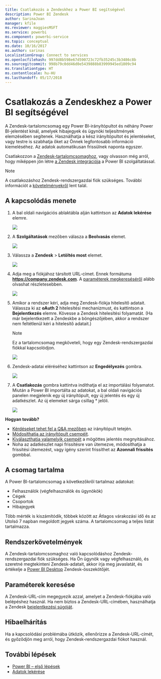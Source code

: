 ```yaml
---
title: Csatlakozás a Zendeskhez a Power BI segítségével
description: Power BI Zendesk
author: SarinaJoan
manager: kfile
ms.reviewer: maggiesMSFT
ms.service: powerbi
ms.component: powerbi-service
ms.topic: conceptual
ms.date: 10/16/2017
ms.author: sarinas
LocalizationGroup: Connect to services
ms.openlocfilehash: 997dd8b598e67d590723c72fb35245c3b3486c8b
ms.sourcegitcommit: 998b79c0dd46d0e5439888b83999945ed1809c94
ms.translationtype: HT
ms.contentlocale: hu-HU
ms.lasthandoff: 05/17/2018
---
```

# <a name="connect-to-zendesk-with-power-bi"></a>Csatlakozás a Zendeskhez a Power BI segítségével
A Zendesk-tartalomcsomag egy Power BI-irányítópultot és néhány Power BI-jelentést kínál, amelyek hibajegyek és ügynöki teljesítmények elemzésében segítenek. Használhatja a kész irányítópultot és jelentéseket, vagy testre is szabhatja őket az Önnek legfontosabb információ kiemeléséhez.  Az adatok automatikusan frissülnek naponta egyszer. 

Csatlakozzon a [Zendesk-tartalomcsomaghoz](https://app.powerbi.com/getdata/services/zendesk), vagy olvasson még arról, hogy miképpen jön létre [a Zendesk integrációja](https://powerbi.microsoft.com/integrations/zendesk) a Power BI szolgáltatással.

>[!NOTE]
>A csatlakozáshoz Zendesk-rendszergazdai fiók szükséges. További információt a [követelményekről](#Requirements) lent talál.

## <a name="how-to-connect"></a>A kapcsolódás menete
1. A bal oldali navigációs ablaktábla alján kattintson az **Adatok lekérése** elemre.
   
   ![](media/service-connect-to-zendesk/pbi_getdata.png)
2. A **Szolgáltatások** mezőben válasza a **Beolvasás** elemet.
   
   ![](media/service-connect-to-zendesk/pbi_getservices.png) 
3. Válassza a **Zendesk** \> **Letöltés most** elemet.
   
   ![](media/service-connect-to-zendesk/zendesk.png)
4. Adja meg a fiókjához társított URL-címet. Ennek formátuma **https://company.zendesk.com**. A [paraméterek megkereséséről](#FindingParams) alább olvashat részletesebben.
   
   ![](media/service-connect-to-zendesk/pbi_zendeskconnect.png)
5. Amikor a rendszer kéri, adja meg Zendesk-fiókja hitelesítő adatait.  Válassza ki az **oAuth 2** hitelesítési mechanizmust, és kattintson a **Bejelentkezés** elemre. Kövesse a Zendesk hitelesítési folyamatát. (Ha már bejelentkezett a Zendeskbe a böngészőjében, akkor a rendszer nem feltétlenül kéri a hitelesítő adatait.)
   
   > [!NOTE]
   > Ez a tartalomcsomag megköveteli, hogy egy Zendesk-rendszergazdai fiókkal kapcsolódjon. 
   > 
   > 
   
   ![](media/service-connect-to-zendesk/pbi_zendesksignin.png)
6. Zendesk-adatai eléréséhez kattintson az **Engedélyezés** gombra.
   
   ![](media/service-connect-to-zendesk/zendesk2.jpg)
7. A **Csatlakozás** gombra kattintva indíthatja el az importálási folyamatot. Miután a Power BI importálta az adatokat, a bal oldali navigációs panelen megjelenik egy új irányítópult, egy új jelentés és egy új adatkészlet. Az új elemeket sárga csillag \* jelöli.
   
   ![](media/service-connect-to-zendesk/pbi_zendeskdash.png)

**Hogyan tovább?**

* [Kérdéseket tehet fel a Q&A mezőben](power-bi-q-and-a.md) az irányítópult tetején.
* [Módosíthatja az irányítópult csempéit](service-dashboard-edit-tile.md).
* [Kiválaszthatja valamelyik csempét](service-dashboard-tiles.md) a mögöttes jelentés megnyitásához.
* Noha az adatkészlet napi frissítésre van ütemezve, módosíthatja a frissítési ütemezést, vagy igény szerint frissíthet az **Azonnali frissítés** gombbal.

## <a name="whats-included"></a>A csomag tartalma
A Power BI-tartalomcsomag a következőkről tartalmaz adatokat:  

* Felhasználók (végfelhasználók és ügynökök)  
* Cégek  
* Csoportok  
* Hibajegyek  

Több mérték is kiszámítódik, többek között az Átlagos várakozási idő és az Utolsó 7 napban megoldott jegyek száma. A tartalomcsomag a teljes listát tartalmazza.

<a name="Requirements"></a>

## <a name="system-requirements"></a>Rendszerkövetelmények
A Zendesk-tartalomcsomaghoz való kapcsolódáshoz Zendesk-rendszergazdai fiók szükséges. Ha Ön ügynök vagy végfelhasználó, és szeretné megtekinteni Zendesk-adatait, akkor írja meg javaslatát, és értékelje a [Power BI Desktop](desktop-connect-to-data.md) Zendesk-összekötőjét.

<a name="FindingParams"></a>

## <a name="finding-parameters"></a>Paraméterek keresése
A Zendesk-URL-cím megegyezik azzal, amelyet a Zendesk-fiókjába való belépéshez használ. Ha nem biztos a Zendesk-URL-címében, használhatja a Zendesk [bejelentkezési súgóját](https://www.zendesk.com/login/).

## <a name="troubleshooting"></a>Hibaelhárítás
Ha a kapcsolódási problémába ütközik, ellenőrizze a Zendesk-URL-címét, és győződjön meg arról, hogy Zendesk-rendszergazdai fiókot használ.

## <a name="next-steps"></a>További lépések
* [Power BI – első lépések](service-get-started.md)
* [Adatok lekérése](service-get-data.md)

